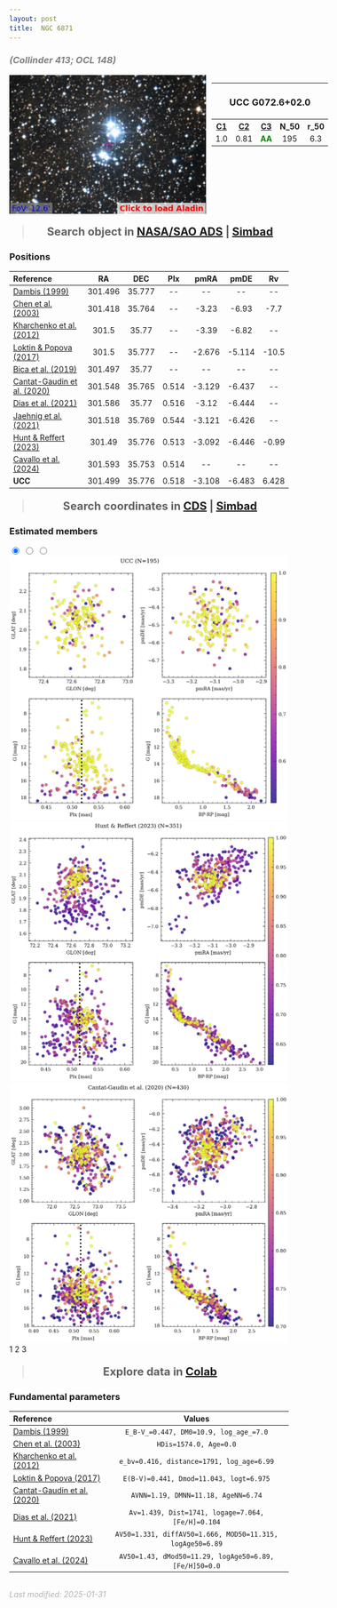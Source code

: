 ```yaml
---
layout: post
title:  NGC 6871
---
```

<h3><span style="color: #808080;"><i>(Collinder 413; OCL 148)</i></span></h3><div style="display: flex; justify-content: space-between; width:720px;height:250px">
<div style="text-align: center;">
<!-- WEBP image -->
<img id="myImage" src="https://raw.githubusercontent.com/ucc23/Q1P/main/plots/ngc6871_aladin.webp" alt="Clickable Image" style="width:355px;height:250px; cursor: pointer;">

<!-- Div to contain Aladin Lite viewer -->
<div id="aladin-lite-div" style="width:355px;height:250px;display:none;"></div>

<!-- Aladin Lite script (will be loaded after the image is clicked) -->
<script type="text/javascript">
// Function to load Aladin Lite after image click and hide the image
function loadAladinLiteAndHideImage() {
    // Dynamically load the Aladin Lite script
    let aladinScript = document.createElement('script');
    aladinScript.src = "https://aladin.cds.unistra.fr/AladinLite/api/v3/latest/aladin.js";
    aladinScript.charset = "utf-8";
    aladinScript.onload = function () {
        A.init.then(() => {
            let aladin = A.aladin('#aladin-lite-div', {survey:"P/DSS2/color", fov:0.21, target: "301.499 35.776"});
            // Remove the image
            document.getElementById('myImage').remove();
            // Hide the image
            //document.getElementById('myImage').style.visibility = "hidden";
            // Show the Aladin Lite viewer
            document.getElementById('aladin-lite-div').style.display = 'block';
        });
     };
    document.head.appendChild(aladinScript);
}
// Event listener for image click
document.getElementById('myImage').addEventListener('click', loadAladinLiteAndHideImage);
</script>
</div>
<!-- Left block -->

<table style="text-align: center; width:355px;height:250px;">
  <!-- Row 1 (title) -->
  <tr>
    <td colspan="5"><h3>UCC G072.6+02.0</h3></td>
  </tr>
  <!-- Row 2 -->
  <tr>
    <th><a href="https://ucc.ar/faq#what-are-the-c1-c2-and-c3-parameters" title="Photometric class">C1</a></th>
    <th><a href="https://ucc.ar/faq#what-are-the-c1-c2-and-c3-parameters" title="Density class">C2</a></th>
    <th><a href="https://ucc.ar/faq#what-are-the-c1-c2-and-c3-parameters" title="Combined class">C3</a></th>
    <th><div title="Stars with membership probability >50%">N_50</div></th>
    <th><div title="Radius that contains half the members [arcmin]">r_50</div></th>
  </tr>
  <!-- Row 3 -->
  <tr>
    <td>1.0</td>
    <td>0.81</td>
    <td><span style="color: green; font-weight: bold;">A</span><span style="color: green; font-weight: bold;">A</span></td>
    <td>195</td>
    <td>6.3</td>
  </tr>
</table>
</div>

> <p style="text-align:center; font-weight: bold; font-size:20px">Search object in <a data-umami-event="nasa_search" href="https://ui.adsabs.harvard.edu/search/q=%20collection%3Aastronomy%20body%3A%22NGC%206871%22&sort=date%20desc%2C%20bibcode%20desc&p_=0" target="_blank">NASA/SAO ADS</a> | <a data-umami-event="simbad_search" href="https://simbad.cds.unistra.fr/simbad/sim-id-refs?Ident=ngc6871" target="_blank">Simbad</a></p>


### Positions

| Reference    | RA    | DEC   | Plx  | pmRA  | pmDE   |  Rv  |
| :---         | :---: | :---: | :---: | :---: | :---: | :---: |
|[Dambis (1999)](https://ui.adsabs.harvard.edu/abs/1999AstL...25....7D) | 301.496 | 35.777 | -- | -- | -- | -- |
|[Chen et al. (2003)](https://ui.adsabs.harvard.edu/abs/2003AJ....125.1397C) | 301.418 | 35.764 | -- | -3.23 | -6.93 | -7.7 |
|[Kharchenko et al. (2012)](https://ui.adsabs.harvard.edu/abs/2012A%26A...543A.156K) | 301.5 | 35.77 | -- | -3.39 | -6.82 | -- |
|[Loktin & Popova (2017)](https://ui.adsabs.harvard.edu/abs/2017AstBu..72..257L) | 301.5 | 35.777 | -- | -2.676 | -5.114 | -10.5 |
|[Bica et al. (2019)](https://ui.adsabs.harvard.edu/abs/2019AJ....157...12B) | 301.497 | 35.77 | -- | -- | -- | -- |
|[Cantat-Gaudin et al. (2020)](https://ui.adsabs.harvard.edu/abs/2020A%26A...640A...1C) | 301.548 | 35.765 | 0.514 | -3.129 | -6.437 | -- |
|[Dias et al. (2021)](https://ui.adsabs.harvard.edu/abs/2021MNRAS.504..356D) | 301.586 | 35.77 | 0.516 | -3.12 | -6.444 | -- |
|[Jaehnig et al. (2021)](https://ui.adsabs.harvard.edu/abs/2021ApJ...923..129J) | 301.518 | 35.769 | 0.544 | -3.121 | -6.426 | -- |
|[Hunt & Reffert (2023)](https://ui.adsabs.harvard.edu/abs/2023A%26A...673A.114H) | 301.49 | 35.776 | 0.513 | -3.092 | -6.446 | -0.99 |
|[Cavallo et al. (2024)](https://ui.adsabs.harvard.edu/abs/2024AJ....167...12C) | 301.593 | 35.753 | 0.514 | -- | -- | -- |
| **UCC** |301.499 | 35.776 | 0.518 | -3.108 | -6.483 | 6.428 |

> <p style="text-align:center; font-weight: bold; font-size:20px">Search coordinates in <a data-umami-event="cds_coord_search" href="https://cdsportal.u-strasbg.fr/?target=301.499,+35.776" target="_blank">CDS</a> | <a data-umami-event="simbad_coord_search" href="https://simbad.cds.unistra.fr/mobile/object_list.html?coord=301.499%2035.776&output=json&radius=5&userEntry=ngc6871" target="_blank">Simbad</a></p>

### Estimated members

<div class="carousel">
<input type="radio" name="radio-btn" id="slide1" checked>
<input type="radio" name="radio-btn" id="slide2">
<input type="radio" name="radio-btn" id="slide3">
<div class="slides">
<div class="slide">
<a href="https://raw.githubusercontent.com/ucc23/Q1P/main/plots/ngc6871.webp" target="_blank">
<img src="https://raw.githubusercontent.com/ucc23/Q1P/main/plots/ngc6871.webp" alt="NGC 6871 UCC">
</a>
</div>
<div class="slide">
<a href="https://raw.githubusercontent.com/ucc23/Q1P/main/plots/ngc6871_HUNT23.webp" target="_blank">
<img src="https://raw.githubusercontent.com/ucc23/Q1P/main/plots/ngc6871_HUNT23.webp" alt="NGC 6871 HUNT23">
</a>
</div>
<div class="slide">
<a href="https://raw.githubusercontent.com/ucc23/Q1P/main/plots/ngc6871_CANTAT20.webp" target="_blank">
<img src="https://raw.githubusercontent.com/ucc23/Q1P/main/plots/ngc6871_CANTAT20.webp" alt="NGC 6871 CANTAT20">
</a>
</div>
</div>
<div class="indicators">
<label for="slide1">1</label>
<label for="slide2">2</label>
<label for="slide3">3</label>
</div>
</div>


> <p style="text-align:center; font-weight: bold; font-size:20px">Explore data in <a data-umami-event="colab" href="https://colab.research.google.com/github/ucc23/ucc/blob/main/assets/notebook.ipynb" target="_blank">Colab</a></p>


### Fundamental parameters

| Reference |  Values |
| :---         |     :---:      |
| [Dambis (1999)](https://ui.adsabs.harvard.edu/abs/1999AstL...25....7D) | `E_B-V_=0.447, DM0=10.9, log_age_=7.0` |
| [Chen et al. (2003)](https://ui.adsabs.harvard.edu/abs/2003AJ....125.1397C) | `HDis=1574.0, Age=0.0` |
| [Kharchenko et al. (2012)](https://ui.adsabs.harvard.edu/abs/2012A%26A...543A.156K) | `e_bv=0.416, distance=1791, log_age=6.99` |
| [Loktin & Popova (2017)](https://ui.adsabs.harvard.edu/abs/2017AstBu..72..257L) | `E(B-V)=0.441, Dmod=11.043, logt=6.975` |
| [Cantat-Gaudin et al. (2020)](https://ui.adsabs.harvard.edu/abs/2020A%26A...640A...1C) | `AVNN=1.19, DMNN=11.18, AgeNN=6.74` |
| [Dias et al. (2021)](https://ui.adsabs.harvard.edu/abs/2021MNRAS.504..356D) | `Av=1.439, Dist=1741, logage=7.064, [Fe/H]=0.104` |
| [Hunt & Reffert (2023)](https://ui.adsabs.harvard.edu/abs/2023A%26A...673A.114H) | `AV50=1.331, diffAV50=1.666, MOD50=11.315, logAge50=6.89` |
| [Cavallo et al. (2024)](https://ui.adsabs.harvard.edu/abs/2024AJ....167...12C) | `AV50=1.43, dMod50=11.29, logAge50=6.89, [Fe/H]50=0.0` |

<br>
<font color="b3b1b1"><i>Last modified: 2025-01-31</i></font>
